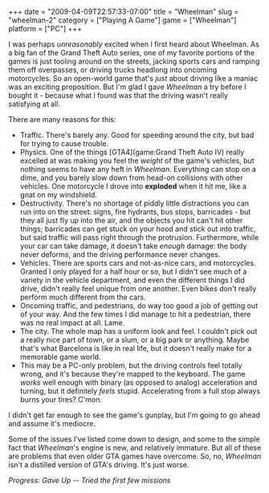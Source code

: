 +++
date = "2009-04-09T22:57:33-07:00"
title = "Wheelman"
slug = "wheelman-2"
category = ["Playing A Game"]
game = ["Wheelman"]
platform = ["PC"]
+++

I was perhaps <i>unreasonably</i> excited when I first heard about Wheelman.  As a big fan of the Grand Theft Auto series, one of my favorite portions of the games is just tooling around on the streets, jacking sports cars and ramping them off overpasses, or driving trucks headlong into oncoming motorcycles.  So an open-world game that's <i>just</i> about driving like a maniac was an exciting proposition.  But I'm glad I gave <i>Wheelman</i> a try before I bought it - because what I found was that the driving wasn't really satisfying at all.

There are many reasons for this:

* Traffic.  There's barely any.  Good for speeding around the city, but bad for trying to cause trouble.
* Physics.  One of the things [GTA4](game:Grand Theft Auto IV) really excelled at was making you feel the <i>weight</i> of the game's vehicles, but nothing seems to have any heft in <i>Wheelman</i>.  Everything can stop on a dime, and you barely slow down from head-on collisions with other vehicles.  One motorcycle I drove into <b>exploded</b> when it hit me, like a gnat on my windshield.
* Destructivity.  There's no shortage of piddly little distractions you can run into on the street: signs, fire hydrants, bus stops, barricades - but they all just fly up into the air, and the objects you hit can't hit other things; barricades can get stuck on your hood and stick out into traffic, but said traffic will pass right through the protrusion.  Furthermore, while your car can take damage, it doesn't take <i>enough</i> damage: the body never deforms, and the driving performance never changes.
* Vehicles.  There are sports cars and not-as-nice cars, and motorcycles.  Granted I only played for a half hour or so, but I didn't see much of a variety in the vehicle department, and even the different things I did drive, didn't really feel unique from one another.  Even bikes don't really perform much different from the cars.
* Oncoming traffic, and pedestrians, do way too good a job of getting out of your way.  And the few times I did manage to hit a pedestrian, there was no real impact at all.  Lame.
* The city.  The whole map has a uniform look and feel.  I couldn't pick out a really nice part of town, or a slum, or a big park or anything.  Maybe that's what Barcelona is like in real life, but it doesn't really make for a memorable game world.
* This may be a PC-only problem, but the driving controls feel totally wrong, and it's because they're mapped to the keyboard.  The game <i>works</i> well enough with binary (as opposed to analog) acceleration and turning, but it definitely <i>feels</i> stupid.  Accelerating from a full stop always burns your tires?  C'mon.

I didn't get far enough to see the game's gunplay, but I'm going to go ahead and assume it's mediocre.

Some of the issues I've listed come down to design, and some to the simple fact that <i>Wheelman</i>'s engine is new, and relatively immature.  But all of these are problems that even older GTA games have overcome.  So, no, <i>Wheelman</i> isn't a distilled version of GTA's driving.  It's just worse.

<i>Progress: Gave Up -- Tried the first few missions</i>